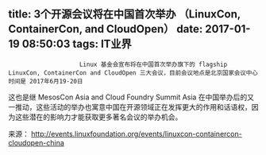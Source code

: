 title: 3个开源会议将在中国首次举办 （LinuxCon, ContainerCon, and CloudOpen）
date: 2017-01-19 08:50:03
tags: IT业界
---


						Linux 基金会宣布将在中国首次举办旗下的 flagship LinuxCon, ContainerCon and CloudOpen 三大会议，目前会议地点是北京国家会议中心 时间是 2017年6月19-20日

这也是继 MesosCon Asia and Cloud Foundry Summit Asia 在中国举办后的又一推动，这些活动的举办也寓意中国在开源领域正在发挥更大的作用和话语权，因为这些潜在的影响力才能获取更多著名会议的举办机会。


来源：
http://events.linuxfoundation.org/events/linuxcon-containercon-cloudopen-china                                   